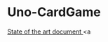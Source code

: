 # Uno-CardGame

<a href="https://docs.google.com/document/d/1ey-92D1AdM509w72V9ZKljneEP2DPqFzsZUk3l0V1jc/edit?usp=sharing"> State of the art document </a>
<a
